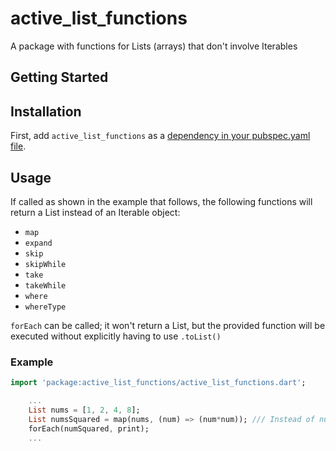 # active_list_functions

A package with functions for Lists (arrays) that don't involve Iterables

## Getting Started

## Installation

First, add `active_list_functions` as a [dependency in your pubspec.yaml file](https://flutter.dev/docs/development/platform-integration/platform-channels).

## Usage

If called as shown in the example that follows, the following functions will return a List instead of an Iterable object:
 - `map`
 - `expand`
 - `skip`
 - `skipWhile`
 - `take`
 - `takeWhile`
 - `where`
 - `whereType` 
 
 `forEach` can be called; it won't return a List, but the provided function will be executed without explicitly having to use `.toList()`
 
 ### Example
 
 ``` dart
 import 'package:active_list_functions/active_list_functions.dart';
 
     ...
     List nums = [1, 2, 4, 8];
     List numsSquared = map(nums, (num) => (num*num)); /// Instead of nums.map((num => (num*num)).toList()
     forEach(numSquared, print); 
     ...
 ```